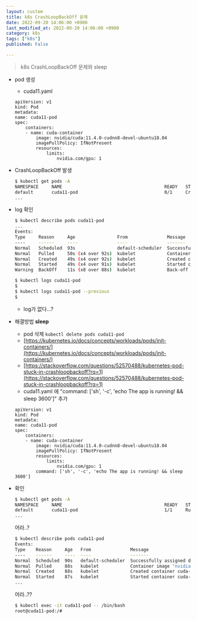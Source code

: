 ```yaml
---
layout: custom
title: k8s CrashLoopBackOff 문제
date: 2022-09-20 14:06:00 +0900
last_modified_at: 2022-09-20 14:06:00 +0900
category: k8s
tags: ["k8s"]
published: False

---
```

> k8s CrashLoopBackOff 문제와 sleep

- pod 생성
    - cuda11.yaml
    ```
    apiVersion: v1
    kind: Pod
    metadata:
    name: cuda11-pod
    spec:
        containers:
        - name: cuda-container
            image: nvidia/cuda:11.4.0-cudnn8-devel-ubuntu18.04
            imagePullPolicy: IfNotPresent
            resources:
                limits:
                    nvidia.com/gpu: 1
    ```

- CrashLoopBackOff 발생
    ```bash
    $ kubectl get pods -A
    NAMESPACE     NAME                                       READY   STATUS             RESTARTS       AGE
    default       cuda11-pod                                 0/1     CrashLoopBackOff   3 (46s ago)    90s
    ...
    ```

- log 확인
    ```bash
    $ kubectl describe pods cuda11-pod
    ...
    Events:
    Type     Reason     Age                From               Message
    ----     ------     ----               ----               -------
    Normal   Scheduled  93s                default-scheduler  Successfully assigned default/cuda11-pod to {gpu-worker}
    Normal   Pulled     50s (x4 over 92s)  kubelet            Container image "nvidia/cuda:11.4.0-cudnn8-devel-ubuntu18.04" already present on machine
    Normal   Created    49s (x4 over 92s)  kubelet            Created container cuda-container
    Normal   Started    49s (x4 over 91s)  kubelet            Started container cuda-container
    Warning  BackOff    11s (x8 over 88s)  kubelet            Back-off restarting failed container
    ```

    ```bash
    $ kubectl logs cuda11-pod
    $
    $ kubectl logs cuda11-pod --previous
    $
    ```
    - log가 없다...?

- 해결방법 __sleep__
    - pod 삭제 `kubectl delete pods cuda11-pod`
    - [https://kubernetes.io/docs/concepts/workloads/pods/init-containers/](https://kubernetes.io/docs/concepts/workloads/pods/init-containers/)
    - [https://stackoverflow.com/questions/52570488/kubernetes-pod-stuck-in-crashloopbackoff?rq=1](https://stackoverflow.com/questions/52570488/kubernetes-pod-stuck-in-crashloopbackoff?rq=1)
    - cuda11.yaml 에 "command: ['sh', '-c', 'echo The app is running! && sleep 3600']" 추가
    ```
    apiVersion: v1
    kind: Pod
    metadata:
    name: cuda11-pod
    spec:
        containers:
        - name: cuda-container
            image: nvidia/cuda:11.4.0-cudnn8-devel-ubuntu18.04
            imagePullPolicy: IfNotPresent
            resources:
                limits:
                    nvidia.com/gpu: 1
            command: ['sh', '-c', 'echo The app is running! && sleep 3600']
    ```

- 확인
    ```bash
    $ kubectl get pods -A
    NAMESPACE     NAME                                       READY   STATUS      RESTARTS       AGE
    default       cuda11-pod                                 1/1     Running     0              15s
    ...
    ```
    어라..?
    
    ```bash
    $ kubectl describe pods cuda11-pod
    Events:
    Type    Reason     Age   From               Message
    ----    ------     ----  ----               -------
    Normal  Scheduled  90s   default-scheduler  Successfully assigned default/cuda11-pod to {gpu-worker}
    Normal  Pulled     88s   kubelet            Container image "nvidia/cuda:11.4.0-cudnn8-devel-ubuntu18.04" already present on machine
    Normal  Created    88s   kubelet            Created container cuda-container
    Normal  Started    87s   kubelet            Started container cuda-container
    ...
    ```
    어라..??

    ```bash
    $ kubectl exec -it cuda11-pod -- /bin/bash
    root@cuda11-pod:/#
    ```